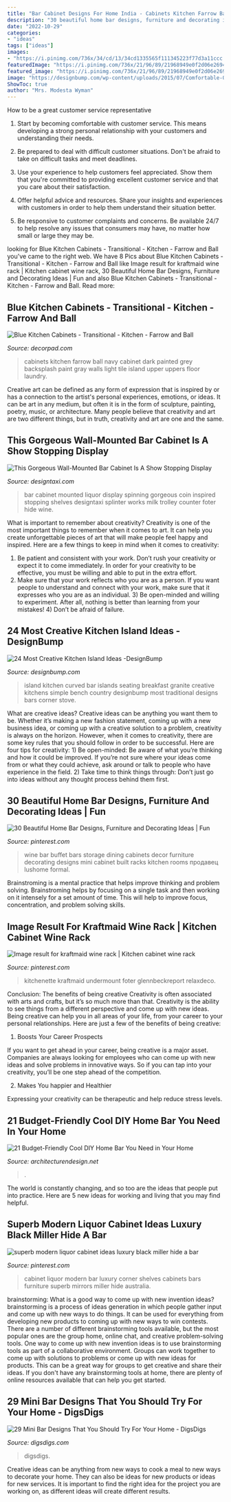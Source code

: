 ```yaml
---
title: "Bar Cabinet Designs For Home India - Cabinets Kitchen Farrow Ball Navy Cabinet Dark Painted Grey Backsplash Paint Gray Walls Light Tile Island Upper Uppers Floor Laundry"
description: "30 beautiful home bar designs, furniture and decorating ideas"
date: "2022-10-29"
categories:
- "ideas"
tags: ["ideas"]
images:
- "https://i.pinimg.com/736x/34/cd/13/34cd1335565f111345223f77d3a11ccc.jpg"
featuredImage: "https://i.pinimg.com/736x/21/96/89/21968949e0f2d06e2694eb1e45fd9ae7.jpg"
featured_image: "https://i.pinimg.com/736x/21/96/89/21968949e0f2d06e2694eb1e45fd9ae7.jpg"
image: "https://designbump.com/wp-content/uploads/2015/07/Comfortable-Ornament-For-Natural-How-To-Build-A-Simple-Kitchen-Design-Island.jpg"
ShowToc: true
author: "Mrs. Modesta Wyman"
---
```



How to be a great customer service representative
1. Start by becoming comfortable with customer service. This means developing a strong personal relationship with your customers and understanding their needs.
2. Be prepared to deal with difficult customer situations. Don't be afraid to take on difficult tasks and meet deadlines.

3. Use your experience to help customers feel appreciated. Show them that you're committed to providing excellent customer service and that you care about their satisfaction.

4. Offer helpful advice and resources. Share your insights and experiences with customers in order to help them understand their situation better.

5. Be responsive to customer complaints and concerns. Be available 24/7 to help resolve any issues that consumers may have, no matter how small or large they may be.

	

		
looking for Blue Kitchen Cabinets - Transitional - Kitchen - Farrow and Ball you've came to the right web. We have 8 Pics about Blue Kitchen Cabinets - Transitional - Kitchen - Farrow and Ball like Image result for kraftmaid wine rack | Kitchen cabinet wine rack, 30 Beautiful Home Bar Designs, Furniture and Decorating Ideas | Fun and also Blue Kitchen Cabinets - Transitional - Kitchen - Farrow and Ball. Read more:
		
    
## Blue Kitchen Cabinets - Transitional - Kitchen - Farrow And Ball

<img loading=lazy src="https://cdn.decorpad.com/photos/2014/07/15/aff1dcd945e1.jpg" onerror="this.onerror=null;this.src='https://tse2.mm.bing.net/th?id=OIP.GQTUAGRWYOjnKMngE0LhOwAAAA&amp;pid=15.1';" alt="Blue Kitchen Cabinets - Transitional - Kitchen - Farrow and Ball">

_Source: decorpad.com_

>cabinets kitchen farrow ball navy cabinet dark painted grey backsplash paint gray walls light tile island upper uppers floor laundry. 

	

Creative art can be defined as any form of expression that is inspired by or has a connection to the artist's personal experiences, emotions, or ideas. It can be art in any medium, but often it is in the form of sculpture, painting, poetry, music, or architecture. Many people believe that creativity and art are two different things, but in truth, creativity and art are one and the same.

    
## This Gorgeous Wall-Mounted Bar Cabinet Is A Show Stopping Display

<img loading=lazy src="https://editorial.designtaxi.com/news-bar1312/5.jpg" onerror="this.onerror=null;this.src='https://tse4.mm.bing.net/th?id=OIP.nFYAd7UsiObZuQDEhE0AqAHaJ8&amp;pid=15.1';" alt="This Gorgeous Wall-Mounted Bar Cabinet Is A Show Stopping Display">

_Source: designtaxi.com_

>bar cabinet mounted liquor display spinning gorgeous coin inspired stopping shelves designtaxi splinter works milk trolley counter foter hide wine. 

	

What is important to remember about creativity?
Creativity is one of the most important things to remember when it comes to art. It can help you create unforgettable pieces of art that will make people feel happy and inspired. Here are a few things to keep in mind when it comes to creativity: 
1) Be patient and consistent with your work. Don’t rush your creativity or expect it to come immediately. In order for your creativity to be effective, you must be willing and able to put in the extra effort. 
2) Make sure that your work reflects who you are as a person. If you want people to understand and connect with your work, make sure that it expresses who you are as an individual. 3) Be open-minded and willing to experiment. After all, nothing is better than learning from your mistakes! 4) Don’t be afraid of failure.

    
## 24 Most Creative Kitchen Island Ideas -DesignBump

<img loading=lazy src="https://designbump.com/wp-content/uploads/2015/07/Comfortable-Ornament-For-Natural-How-To-Build-A-Simple-Kitchen-Design-Island.jpg" onerror="this.onerror=null;this.src='https://tse3.mm.bing.net/th?id=OIP.nBpUavD7ncS43L3fjp8aNQHaE7&amp;pid=15.1';" alt="24 Most Creative Kitchen Island Ideas -DesignBump">

_Source: designbump.com_

>island kitchen curved bar islands seating breakfast granite creative kitchens simple bench country designbump most traditional designs bars corner stove. 

	

What are creative ideas?
Creative ideas can be anything you want them to be. Whether it’s making a new fashion statement, coming up with a new business idea, or coming up with a creative solution to a problem, creativity is always on the horizon. However, when it comes to creativity, there are some key rules that you should follow in order to be successful. Here are four tips for creativity: 1) Be open-minded: Be aware of what you’re thinking and how it could be improved. If you’re not sure where your ideas come from or what they could achieve, ask around or talk to people who have experience in the field. 2) Take time to think things through: Don’t just go into ideas without any thought process behind them first.

    
## 30 Beautiful Home Bar Designs, Furniture And Decorating Ideas | Fun

<img loading=lazy src="https://i.pinimg.com/736x/c0/aa/5e/c0aa5e08be074370a1542eba70190ec8--minibar-wine-racks.jpg?b=t" onerror="this.onerror=null;this.src='https://tse2.mm.bing.net/th?id=OIP.nWWHL8EEM_oeic_K5lkoHwHaJ8&amp;pid=15.1';" alt="30 Beautiful Home Bar Designs, Furniture and Decorating Ideas | Fun">

_Source: pinterest.com_

>wine bar buffet bars storage dining cabinets decor furniture decorating designs mini cabinet built racks kitchen rooms продавец lushome formal. 

	

Brainstroming is a mental practice that helps improve thinking and problem solving. Brainstroming helps by focusing on a single task and then working on it intensely for a set amount of time. This will help to improve focus, concentration, and problem solving skills.

    
## Image Result For Kraftmaid Wine Rack | Kitchen Cabinet Wine Rack

<img loading=lazy src="https://i.pinimg.com/736x/34/cd/13/34cd1335565f111345223f77d3a11ccc.jpg" onerror="this.onerror=null;this.src='https://tse3.mm.bing.net/th?id=OIP.Z4_BQd_zKwk2p4HpuNJ1QAHaLH&amp;pid=15.1';" alt="Image result for kraftmaid wine rack | Kitchen cabinet wine rack">

_Source: pinterest.com_

>kitchenette kraftmaid undermount foter glennbeckreport relaxdeco. 

	

Conclusion: The benefits of being creative
Creativity is often associated with arts and crafts, but it’s so much more than that. Creativity is the ability to see things from a different perspective and come up with new ideas. Being creative can help you in all areas of your life, from your career to your personal relationships.
Here are just a few of the benefits of being creative:

1. Boosts Your Career Prospects

If you want to get ahead in your career, being creative is a major asset. Companies are always looking for employees who can come up with new ideas and solve problems in innovative ways. So if you can tap into your creativity, you’ll be one step ahead of the competition.

2. Makes You happier and Healthier

Expressing your creativity can be therapeutic and help reduce stress levels.

    
## 21 Budget-Friendly Cool DIY Home Bar You Need In Your Home

<img loading=lazy src="https://cdn.architecturendesign.net/wp-content/uploads/2015/04/AD-DIY-Home-Bar-17.jpg" onerror="this.onerror=null;this.src='https://tse2.mm.bing.net/th?id=OIP.bLrXc1NFNDZFI8XtuOB1FAHaJ4&amp;pid=15.1';" alt="21 Budget-Friendly Cool DIY Home Bar You Need in Your Home">

_Source: architecturendesign.net_

>. 

	

The world is constantly changing, and so too are the ideas that people put into practice. Here are 5 new ideas for working and living that you may find helpful.

    
## Superb Modern Liquor Cabinet Ideas Luxury Black Miller Hide A Bar

<img loading=lazy src="https://i.pinimg.com/736x/21/96/89/21968949e0f2d06e2694eb1e45fd9ae7.jpg" onerror="this.onerror=null;this.src='https://tse1.mm.bing.net/th?id=OIP.JBnHDHmKuCDcKwzJiRESnwHaHY&amp;pid=15.1';" alt="superb modern liquor cabinet ideas luxury black miller hide a bar">

_Source: pinterest.com_

>cabinet liquor modern bar luxury corner shelves cabinets bars furniture superb mirrors miller hide australia. 

	

brainstorming: What is a good way to come up with new invention ideas?
brainstorming is a process of ideas generation in which people gather input and come up with new ways to do things. It can be used for everything from developing new products to coming up with new ways to win contests. There are a number of different brainstorming tools available, but the most popular ones are the group home, online chat, and creative problem-solving tools. 
One way to come up with new invention ideas is to use brainstorming tools as part of a collaborative environment. Groups can work together to come up with solutions to problems or come up with new ideas for products. This can be a great way for groups to get creative and share their ideas. If you don't have any brainstorming tools at home, there are plenty of online resources available that can help you get started.

    
## 29 Mini Bar Designs That You Should Try For Your Home - DigsDigs

<img loading=lazy src="https://www.digsdigs.com/photos/mini-bar-designs-you-should-try-for-your-home-11-554x705.jpg" onerror="this.onerror=null;this.src='https://tse2.mm.bing.net/th?id=OIP.p3cGNkzfJqxmXIqvEt_TUQHaJb&amp;pid=15.1';" alt="29 Mini Bar Designs That You Should Try For Your Home - DigsDigs">

_Source: digsdigs.com_

>digsdigs. 

	

Creative ideas can be anything from new ways to cook a meal to new ways to decorate your home. They can also be ideas for new products or ideas for new services. It is important to find the right idea for the project you are working on, as different ideas will create different results.

